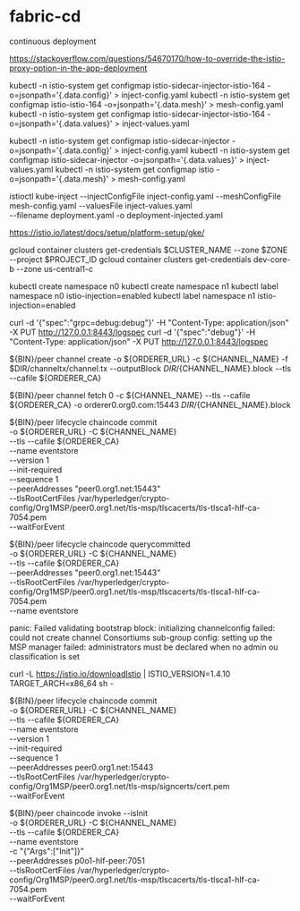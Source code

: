 # fabric-cd
continuous deployment


https://stackoverflow.com/questions/54670170/how-to-override-the-istio-proxy-option-in-the-app-deployment

kubectl -n istio-system get configmap istio-sidecar-injector-istio-164 -o=jsonpath='{.data.config}' > inject-config.yaml
kubectl -n istio-system get configmap istio-istio-164 -o=jsonpath='{.data.mesh}' > mesh-config.yaml
kubectl -n istio-system get configmap istio-sidecar-injector-istio-164 -o=jsonpath='{.data.values}' > inject-values.yaml

kubectl -n istio-system get configmap istio-sidecar-injector -o=jsonpath='{.data.config}' > inject-config.yaml
kubectl -n istio-system get configmap istio-sidecar-injector -o=jsonpath='{.data.values}' > inject-values.yaml
kubectl -n istio-system get configmap istio -o=jsonpath='{.data.mesh}' > mesh-config.yaml

istioctl kube-inject --injectConfigFile inject-config.yaml --meshConfigFile mesh-config.yaml --valuesFile inject-values.yaml \
    --filename deployment.yaml -o deployment-injected.yaml

https://istio.io/latest/docs/setup/platform-setup/gke/

gcloud container clusters get-credentials $CLUSTER_NAME --zone $ZONE --project $PROJECT_ID
gcloud container clusters get-credentials dev-core-b --zone us-central1-c

kubectl create namespace n0
kubectl create namespace n1
kubectl label namespace n0 istio-injection=enabled
kubectl label namespace n1 istio-injection=enabled

curl -d '{"spec":"grpc=debug:debug"}' -H "Content-Type: application/json" -X PUT http://127.0.0.1:8443/logspec
curl -d '{"spec":"debug"}' -H "Content-Type: application/json" -X PUT http://127.0.0.1:8443/logspec

${BIN}/peer channel create -o ${ORDERER_URL} -c ${CHANNEL_NAME} -f $DIR/channeltx/channel.tx --outputBlock $DIR/${CHANNEL_NAME}.block --tls --cafile ${ORDERER_CA}

${BIN}/peer channel fetch 0 -c ${CHANNEL_NAME} --tls --cafile ${ORDERER_CA} -o orderer0.org0.com:15443 $DIR/${CHANNEL_NAME}.block

${BIN}/peer lifecycle chaincode commit \
-o ${ORDERER_URL} -C ${CHANNEL_NAME} \
--tls --cafile ${ORDERER_CA} \
--name eventstore \
--version 1 \
--init-required \
--sequence 1 \
--peerAddresses "peer0.org1.net:15443" \
--tlsRootCertFiles /var/hyperledger/crypto-config/Org1MSP/peer0.org1.net/tls-msp/tlscacerts/tls-tlsca1-hlf-ca-7054.pem \
--waitForEvent

${BIN}/peer lifecycle chaincode querycommitted \
-o ${ORDERER_URL} -C ${CHANNEL_NAME} \
--tls --cafile ${ORDERER_CA} \
--peerAddresses "peer0.org1.net:15443"  \
--tlsRootCertFiles /var/hyperledger/crypto-config/Org1MSP/peer0.org1.net/tls-msp/tlscacerts/tls-tlsca1-hlf-ca-7054.pem \
--name eventstore

panic: Failed validating bootstrap block: initializing channelconfig failed: could not create channel Consortiums sub-group config: setting up the MSP manager failed: administrators must be declared when no admin ou classification is set

curl -L https://istio.io/downloadIstio | ISTIO_VERSION=1.4.10 TARGET_ARCH=x86_64 sh -

${BIN}/peer lifecycle chaincode commit \
-o ${ORDERER_URL} -C ${CHANNEL_NAME} \
--tls --cafile ${ORDERER_CA} \
--name eventstore \
--version 1 \
--init-required \
--sequence 1 \
--peerAddresses peer0.org1.net:15443 \
--tlsRootCertFiles /var/hyperledger/crypto-config/Org1MSP/peer0.org1.net/tls-msp/signcerts/cert.pem \
--waitForEvent

${BIN}/peer chaincode invoke --isInit \
-o ${ORDERER_URL} -C ${CHANNEL_NAME} \
--tls --cafile ${ORDERER_CA} \
--name eventstore \
-c "{\"Args\":[\"Init\"]}" \
--peerAddresses p0o1-hlf-peer:7051 \
--tlsRootCertFiles /var/hyperledger/crypto-config/Org1MSP/peer0.org1.net/tls-msp/tlscacerts/tls-tlsca1-hlf-ca-7054.pem \
--waitForEvent
